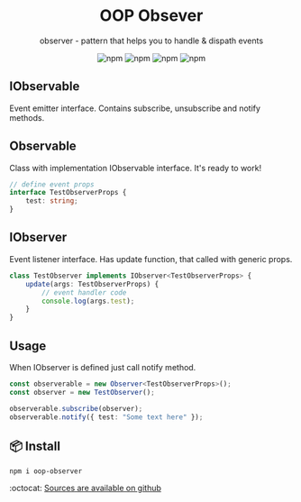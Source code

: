 <center>

# OOP Obsever
observer - pattern that helps you to handle & dispath events

![npm](https://img.shields.io/npm/v/oop-observer?color=green) <!-- version -->
![npm](https://img.shields.io/bundlephobia/min/oop-observer?color=green) <!-- size -->
![npm](https://img.shields.io/npm/dm/oop-observer?color=green) <!-- downloads -->
![npm](https://img.shields.io/npm/l/oop-observer?color=green ) <!-- licence -->

</center>

## IObservable
Event emitter interface. Contains subscribe, unsubscribe and notify methods.

## Observable
Class with implementation IObservable interface. It's ready to work!

``` ts
// define event props
interface TestObserverProps {
    test: string;
}
```

## IObserver
Event listener interface. Has update function, that called with generic props.

``` ts
class TestObserver implements IObserver<TestObserverProps> {
    update(args: TestObserverProps) {
        // event handler code
        console.log(args.test);
    }
}
```

## Usage
When IObserver is defined just call notify method.

``` ts
const observerable = new Observer<TestObserverProps>();
const observer = new TestObserver();

observerable.subscribe(observer);
observerable.notify({ test: "Some text here" });
```

## :package: Install
    npm i oop-observer

:octocat: [Sources are available on github](https://github.com/Kostayne/oop-observer)